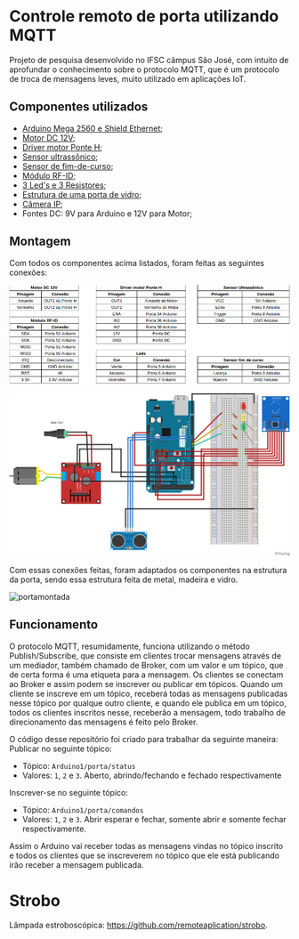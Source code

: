 # Controle remoto de porta utilizando MQTT

Projeto de pesquisa desenvolvido no IFSC câmpus São José, com intuito de aprofundar o conhecimento sobre o protocolo MQTT, que é um protocolo de troca de mensagens leves, muito utilizado em aplicações IoT.

## Componentes utilizados

- [Arduino Mega 2560 e Shield Ethernet](./img/arduinomega.png);
- [Motor DC 12V](./img/motor.png);
- [Driver motor Ponte H](./img/ponteh.png);
- [Sensor ultrassônico](./img/ultra.png);
- [Sensor de fim-de-curso](./img/curso.png);
- [Módulo RF-ID](./img/rfid.png);
- [3 Led's e 3 Resistores](./img/leds.png);
- [Estrutura de uma porta de vidro](./img/estrutura.png);
- [Câmera IP](./img/camera.png);
- Fontes DC: 9V para Arduino e 12V para Motor;

## Montagem

Com todos os componentes acima listados, foram feitas as seguintes conexões:

![conexoes](./img/conexoes.png)

![conexoes](./img/esquematico.png)

Com essas conexões feitas, foram adaptados os componentes na estrutura da porta, sendo essa estrutura feita de metal, madeira e vidro.

![portamontada](./img/porta2.png)

## Funcionamento

O protocolo MQTT, resumidamente, funciona utilizando o método Publish/Subscribe, que consiste em clientes trocar mensagens através de um mediador, também chamado de Broker, com um valor e um tópico, que de certa forma é uma etiqueta para a mensagem. Os clientes se conectam ao Broker e assim podem se inscrever ou publicar em tópicos. Quando um cliente se inscreve em um tópico, receberá todas as mensagens publicadas nesse tópico por qualque outro cliente, e quando ele publica em um tópico, todos os clientes inscritos nesse, receberão a mensagem, todo trabalho de direcionamento das mensagens é feito pelo Broker.

O código desse repositório foi criado para trabalhar da seguinte maneira:
Publicar no seguinte tópico:

- Tópico: `Arduino1/porta/status`
- Valores: `1`, `2` e `3`. Aberto, abrindo/fechando e fechado respectivamente

Inscrever-se no seguinte tópico:
- Tópico: `Arduino1/porta/comandos`
- Valores: `1`, `2` e `3`. Abrir esperar e fechar, somente abrir e somente fechar respectivamente.

Assim o Arduino vai receber todas as mensagens vindas no tópico inscrito e todos os clientes que se inscreverem no tópico que ele está publicando irão receber a mensagem publicada.

# Strobo
Lâmpada estroboscópica: https://github.com/remoteaplication/strobo.
